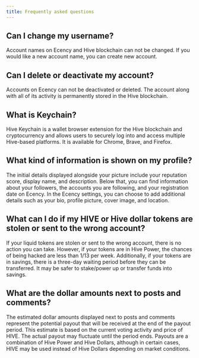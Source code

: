```yaml
---
title: Frequently asked questions
---
```


## Can I change my username?

Account names on Ecency and Hive blockchain can not be changed. If you would like a new account name, you can create new account.

## Can I delete or deactivate my account?

Accounts on Ecency can not be deactivated or deleted. The account along with all of its activity is permanently stored in the Hive blockchain.

## What is Keychain?

Hive Keychain is a wallet browser extension for the Hive blockchain and cryptocurrency and allows users to securely log into and access multiple Hive-based platforms. It is available for Chrome, Brave, and Firefox.

## What kind of information is shown on my profile?

The initial details displayed alongside your picture include your reputation score, display name, and description. Below that, you can find information about your followers, the accounts you are following, and your registration date on Ecency. In the Ecency settings, you can choose to add additional details such as your bio, profile picture, cover image, and location.

## What can I do if my HIVE or Hive dollar tokens are stolen or sent to the wrong account?

If your liquid tokens are stolen or sent to the wrong account, there is no action you can take. However, if your tokens are in Hive Power, the chances of being hacked are less than 1/13 per week. Additionally, if your tokens are in savings, there is a three-day waiting period before they can be transferred. It may be safer to stake/power up or transfer funds into savings.

## What are the dollar amounts next to posts and comments?

The estimated dollar amounts displayed next to posts and comments represent the potential payout that will be received at the end of the payout period. This estimate is based on the current voting activity and price of HIVE. The actual payout may fluctuate until the period ends. Payouts are a combination of Hive Power and Hive Dollars, although in certain cases, HIVE may be used instead of Hive Dollars depending on market conditions.
